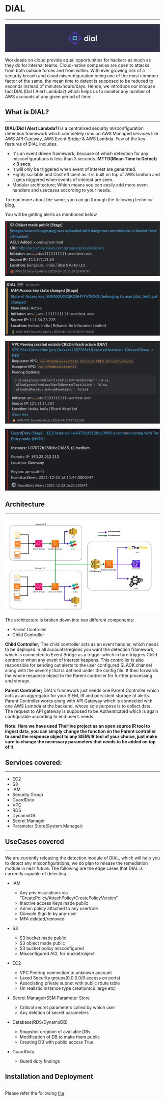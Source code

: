 # DIAL
---
![dial-logo](images/dial-logo.png)

Workloads on cloud provide equal opportunities for hackers as much as they do for internal teams. Cloud-native companies are open to attacks from both outside forces and from within. With ever growing risk of a security breach and cloud misconfiguration being one of the most common factor of the same, the mean time to detect is supposed to be reduced to seconds instead of minutes/hours/days. Hence, we introduce our inhouse tool DIAL(Did I Alert Lambda?) which helps us to monitor any number of AWS accounts at any given period of time.

## What is DIAL?
---
**DIAL(Did I Alert Lambda?)** is a centralised security misconfiguration detection framework which completely runs on AWS Managed services like AWS API Gateway, AWS Event Bridge & AWS Lambda. Few of the key features of DIAL includes.

- It's an event driven framework, because of which detection for any misconfigurations is less than 3 seconds. **MTTD(Mean Time to Detect) < 3 secs**.
- It will only be triggered when event of interest are generated.
- Highly scalable and Cost efficient as it is built on top of AWS lambda and it gets triggered when events of interest are seen.
- Modular architecture; Which means you can easily add more event handlers and usecases according to your needs.

To read more about the same, you can go through the following technical [blog](https://blog.cred.club/team-cred/tech/averting-cloud-misconfiguration-at-scale-with-dial/), 

You will be getting alerts as mentioned below

![alert-1](images/alert-1.png)

![alert-2](images/alert-2.png)

![alert-3](images/alert-3.png)

![alert-4](images/alert-4.png)

## Architecture
---
![dial-arch](images/dial-arch.png)

The architecture is broken down into two different components:

- Parent Controller
- Child Controller

**Child Controller;** The child controller acts as an event handler, which needs to be deployed in all accounts/regions you want the detection framework, which is connected to Event Bridge as a trigger which in turn triggers Child controller when any event of interest happens. This controller is also responsible for sending out alerts to the user configured SLACK channel along with the severity that is defined under the config file. It then forwards the whole response object to the Parent controller for further processing and storage.

**Parent Controller;** DIAL’s framework just needs one Parent Controller which acts as an aggregator for your SIEM, IR and persistent storage of alerts. Parent Controller works along with API Gateway which is connected with one AWS Lambda at the backend, whose sole purpose is to collect data. The request to API gateway is supposed to be Authenticated which is again configurable according to end user’s needs. 


**Note: Here we have used TheHive project as an open source IR tool to ingest data, you can simply change the function on the Parent controller to send the response object to any SIEM/IR tool of your choice, just make sure to change the necessary parameters that needs to be added on top of it.**


## Services covered:
---
- EC2
- S3
- IAM
- Security Group
- GuardDuty
- VPC
- RDS
- DynamoDB
- Secret Manager
- Parameter Store(System Manager)


## UseCases covered
---
We are currently releasing the detection module of DIAL, which will help you to detect any misconfigurations, we do plan to release the remediation module in near future. The following are the edge cases that DIAL is currently capable of detecting.


- IAM
    - Any priv escalations via “CreatePolicy/AttachPolicy/CreatePolicyVersion”
    - Inactive access Keys made public
    - Admin policy attached to any user/role
    - Console Sign In by any-user
    - MFA deleted/removed

- S3
    - S3 bucket made public
    - S3 object made public
    - S3 bucket policy misconfigured
    - Misconfigured ACL for bucket/object

- EC2
    - VPC Peering connection to unknown account
    - Laxed Security groups(0.0.0.0/0 access on ports)
    - Associating private subnet with public route table
    - Un realistic instance type creation(c6.large etc)

- Secret Manager/SSM Parameter Store
    - Critical secret parameters called by which user
    - Any deletion of secret parameters

- Database(RDS/DynamoDB)
    - Snapshot creation of available DBs
    - Modification of DB to make them public
    - Creating DB with public access True

- GuardDuty
    - Guard duty findings

## Installation and Deployment
---

Please refer the following [file](cfn/DEPLOY.md)